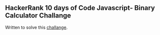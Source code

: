 ## HackerRank 10 days of Code Javascript- Binary Calculator Challange

Written to solve this [challange](https://www.hackerrank.com/challenges/js10-binary-calculator?hr_b=1).
